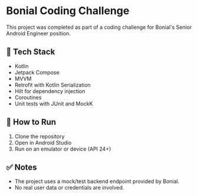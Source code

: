 # Bonial Coding Challenge

This project was completed as part of a coding challenge for Bonial's Senior Android Engineer position.

## 📱 Tech Stack

- Kotlin
- Jetpack Compose
- MVVM
- Retrofit with Kotlin Serialization
- Hilt for dependency injection
- Coroutines
- Unit tests with JUnit and MockK

## 🧪 How to Run

1. Clone the repository  
2. Open in Android Studio
3. Run on an emulator or device (API 24+)

## ✅ Notes

- The project uses a mock/test backend endpoint provided by Bonial.
- No real user data or credentials are involved.
